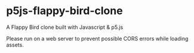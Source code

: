 # p5js-flappy-bird-clone
A Flappy Bird clone built with Javascript &amp; p5.js

Please run on a web server to prevent possible CORS errors while loading assets.

